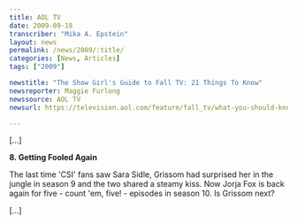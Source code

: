 ```yaml
---
title: AOL TV
date: 2009-09-18
transcriber: "Mika A. Epstein"
layout: news
permalink: /news/2009/:title/
categories: [News, Articles]
tags: ["2009"]

newstitle: "The Show Girl's Guide to Fall TV: 21 Things To Know"
newsreporter: Maggie Furlong
newssource: AOL TV
newsurl: https://television.aol.com/feature/fall_tv/what-you-should-know-about-fall-tv-2

---
```


[...]

**8. Getting Fooled Again**

The last time 'CSI' fans saw Sara Sidle, Grissom had surprised her in the jungle in season 9 and the two shared a steamy kiss. Now Jorja Fox is back again for five - count 'em, five! - episodes in season 10. Is Grissom next?

[...]
